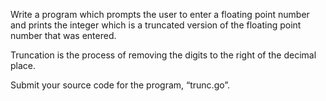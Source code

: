 Write a program which prompts the user to enter a floating point number 
and prints the integer which is a truncated version of the floating point number 
that was entered. 

Truncation is the process of removing the digits to the right of the decimal place.

Submit your source code for the program, “trunc.go”.